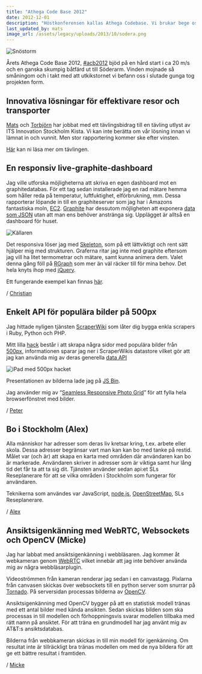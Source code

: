 ```yaml
---
title: "Athega Code Base 2012"
date: 2012-12-01
description: "Höstkonferensen kallas Athega Codebase. Vi brukar bege oss ut i ytterskärgården till Söderarm där vi huserar, leker med senaste tekniken och har en väldigt trevlig helg."
last_updated_by: mats
image_url: /assets/legacy/uploads/2013/10/sodera.png
---
```

![Snöstorm](http://assets.athega.se/blogg/2012/12/acb2012-snow.jpg)

Årets Athega Code Base 2012, [#acb2012](https://twitter.com/search?q=%23acb2012) bjöd på en hård start i ca 20 m/s och en ganska skumpig båtfärd ut till Söderarm. Vinden mojnade så småningom och i takt med att utkikstornet vi befann oss i slutade gunga tog projekten form.

## Innovativa lösningar för effektivare resor och transporter

[Mats](/mats) och [Torbjörn](/tobbe) har jobbat med ett tävlingsbidrag till en tävling utlyst av ITS Innovation Stockholm Kista. Vi kan inte berätta om vår lösning innan vi lämnat in och vunnit. Men stor rapportering kommer ske efter vinsten.

[Här](http://www.mynewsdesk.com/se/pressroom/stockholms_stad/pressrelease/view/banbrytande-innovationstaevling-foer-framtidens-trafikloesningar-816653) kan ni läsa mer om tävlingen.

## En responsiv live-graphite-dashboard

Jag ville utforska möjligheterna att skriva en egen dashboard mot en graphitedatabas. För ett tag sedan installerade jag en rad mätare hemma som håller reda på temperatur, luftfuktighet, elförbrukning, mm. Dessa rapporterar löpande in till en graphiteserver som jag har i Amazons fantastiska moln, [EC2](http://aws.amazon.com/ec2/). [Graphite](http://graphite.wikidot.com/) har dessutom möjligheten att exponera [data som JSON](http://graphite.readthedocs.org/en/1.0/url-api.html#format) utan att man ens behöver anstränga sig. Upplägget är alltså en dashboard för huset.

![Källaren](https://www.evernote.com/shard/s19/sh/ca82d9b8-4908-498a-a0b0-84328687a824/17aa447f2faa35d48b23a2d8315c43cd/res/1be692af-1fa7-42e9-a75f-3050c2909aee/skitch.png?resizeSmall&width=260)

Det responsiva löser jag med [Skeleton](http://www.getskeleton.com/), som på ett lättviktigt och rent sätt hjälper mig med strukturen. Graferna ritar jag inte med graphite eftersom jag vill ha litet termometrar och mätare, samt kunna animera dem. Valet denna gång föll på [RGraph](http://www.rgraph.net/) som mer än väl räcker till för mina behov. Det hela knyts ihop med [jQuery](http://jquery.com/).

Ett fungerande exempel kan finnas [här](http://hem.lizell.se/content/dash/).

/ [Christian](/chrille)

## Enkelt API för populära bilder på 500px

Jag hittade nyligen tjänsten [ScraperWiki](https://scraperwiki.com/)
som låter dig bygga enkla scrapers i Ruby, Python och PHP. 

Mitt lilla [hack](https://scraperwiki.com/scrapers/500px/) 
består i att skrapa några sidor med populära 
bilder från [500px](http://500px.com/), informationen sparar jag 
ner i ScraperWikis datastore vilket gör att jag kan använda mig 
av deras generella [data API](https://scraperwiki.com/docs/api#sqlite)

![iPad med 500px hacket](http://assets.athega.se/blogg/2012/12/ipad-mini-with-500px-hack.jpg)

Presentationen av bilderna lade jag på [JS Bin](http://jsbin.com/uribis/3).

Jag använder mig av “[Seamless Responsive Photo Grid](http://css-tricks.com/seamless-responsive-photo-grid/)” för att fylla hela browserfönstret med bilder.

/ [Peter](/peter)

## Bo i Stockholm (Alex)

Alla människor har adresser som deras liv kretsar kring, t.ex. arbete eller skola. Dessa adresser begränsar vart man kan kan bo med tanke på restid. Målet var (och är) att skapa en karta med områden där användaren kan bo är markerade. Användaren skriver in adresser som är viktiga samt hur lång tid det får ta att ta sig dit. Tjänsten använder sedan api:et SLs Reseplanerare för att se vilka områden i Stockholm som fungerar för användaren.

Teknikerna som användes var JavaScript, [node.js](http://nodejs.org/), [OpenStreetMap](http://www.openstreetmap.org/), SLs Reseplanerare.

/ [Alex](/alex)


## Ansiktsigenkänning med WebRTC, Websockets och OpenCV (Micke)

Jag har labbat med ansiktsigenkänning i webbläsaren. Jag kommer åt webkameran genom  [WebRTC](http://www.webrtc.org/) vilket innebär att jag inte behöver använda mig av några webbläsarplugin.

Videoströmmen från kameran renderar jag sedan i en canvastagg. Pixlarna från canvasen skickas över websockets till en python server som snurrar på [Tornado](http://www.tornadoweb.org/). På serversidan processas bilderna av [OpenCV](http://opencv.org/).

Ansiktsigenkänning med OpenCV bygger på att en statistisk modell tränas med ett antal bilder med kända ansikten. Sedan skickas bilden som ska processas in till modellen och förhoppningsvis svarar modellen tillbaka med rätt namn på ansiktet. För att träna en grundmodell har jag använt mig av AT&T:s ansiktsdatabas.

Bilderna från webbkameran skickas in till min modell för igenkänning. Om resultat inte är tillräckligt bra tränas modellen om med de nya bildera för att ge ett bättre resultat i framtiden.

/ [Micke](/mikael)
